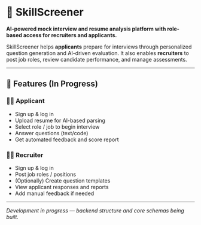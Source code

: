 # 🧠 SkillScreener

**AI-powered mock interview and resume analysis platform with role-based access for recruiters and applicants.**

SkillScreener helps **applicants** prepare for interviews through personalized question generation and AI-driven evaluation. It also enables **recruiters** to post job roles, review candidate performance, and manage assessments.

---

## 🚀 Features (In Progress)

### 👨‍💼 Applicant
- Sign up & log in
- Upload resume for AI-based parsing
- Select role / job to begin interview
- Answer questions (text/code)
- Get automated feedback and score report

### 🧑‍💻 Recruiter
- Sign up & log in
- Post job roles / positions
- (Optionally) Create question templates
- View applicant responses and reports
- Add manual feedback if needed

---

*Development in progress — backend structure and core schemas being built.*
